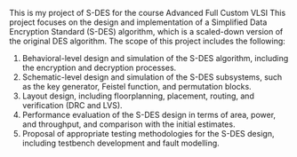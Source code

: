 This is my project of S-DES for the course Advanced Full Custom VLSI 
This project focuses on the design and implementation of a Simplified Data Encryption Standard (S-DES) algorithm, which is a scaled-down version of the original DES algorithm. The scope of this project includes the following:

1. Behavioral-level design and simulation of the S-DES algorithm, including the encryption and decryption processes.
2. Schematic-level design and simulation of the S-DES subsystems, such as the key generator, Feistel function, and permutation blocks.
3. Layout design, including floorplanning, placement, routing, and verification (DRC and LVS).
4. Performance evaluation of the S-DES design in terms of area, power, and throughput, and comparison with the initial estimates.
5. Proposal of appropriate testing methodologies for the S-DES design, including testbench development and fault modelling.
